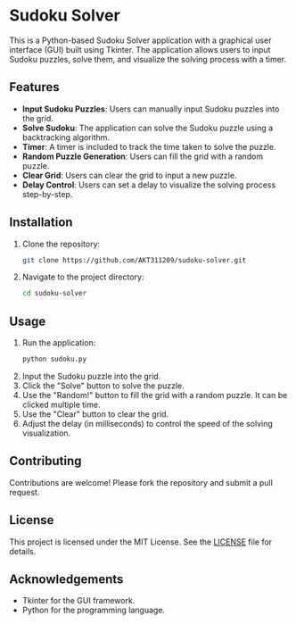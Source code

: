 # Sudoku Solver

This is a Python-based Sudoku Solver application with a graphical user interface (GUI) built using Tkinter. The application allows users to input Sudoku puzzles, solve them, and visualize the solving process with a timer.

## Features

- **Input Sudoku Puzzles**: Users can manually input Sudoku puzzles into the grid.
- **Solve Sudoku**: The application can solve the Sudoku puzzle using a backtracking algorithm.
- **Timer**: A timer is included to track the time taken to solve the puzzle.
- **Random Puzzle Generation**: Users can fill the grid with a random puzzle.
- **Clear Grid**: Users can clear the grid to input a new puzzle.
- **Delay Control**: Users can set a delay to visualize the solving process step-by-step.

## Installation

1. Clone the repository:
    ```sh
    git clone https://github.com/AKT311209/sudoku-solver.git
    ```
2. Navigate to the project directory:
    ```sh
    cd sudoku-solver
    ```

## Usage

1. Run the application:
    ```sh
    python sudoku.py
    ```
2. Input the Sudoku puzzle into the grid.
3. Click the "Solve" button to solve the puzzle.
4. Use the "Random!" button to fill the grid with a random puzzle. It can be clicked multiple time.
5. Use the "Clear" button to clear the grid.
6. Adjust the delay (in milliseconds) to control the speed of the solving visualization.

## Contributing

Contributions are welcome! Please fork the repository and submit a pull request.

## License

This project is licensed under the MIT License. See the [LICENSE](LICENSE) file for details.

## Acknowledgements

- Tkinter for the GUI framework.
- Python for the programming language.
